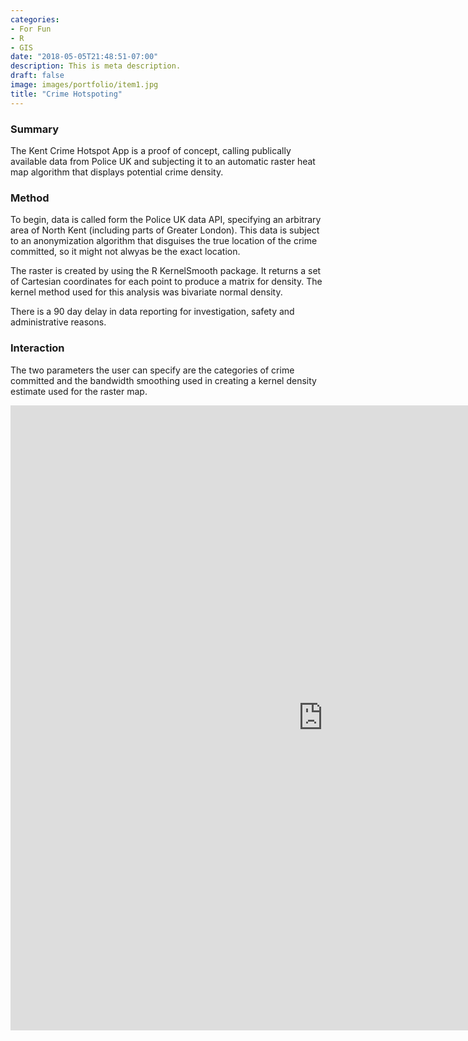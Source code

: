 ```yaml
---
categories:
- For Fun
- R
- GIS
date: "2018-05-05T21:48:51-07:00"
description: This is meta description.
draft: false
image: images/portfolio/item1.jpg
title: "Crime Hotspoting"
---
```


### Summary

The Kent Crime Hotspot App is a proof of concept, calling publically available data from Police UK and subjecting it to an automatic raster heat map algorithm that displays potential crime density.

### Method

To begin, data is called form the Police UK data API, specifying an arbitrary area of North Kent (including parts of Greater London). This data is subject to an anonymization algorithm that disguises the true location of the crime committed, so it might not alwyas be the exact location.  

The raster is created by using the R KernelSmooth package. It returns a set of Cartesian coordinates for each point to produce a matrix for density. The kernel method used for this analysis was bivariate normal density.

There is a 90 day delay in data reporting for investigation, safety and administrative reasons.

### Interaction

The two parameters the user can specify are the categories of crime committed and the bandwidth smoothing used in creating a kernel density estimate used for the raster map.


<iframe scrolling="no" frameborder="no" height=1000px width=1000px src="https://jkbapps.shinyapps.io/apps/"> </iframe>